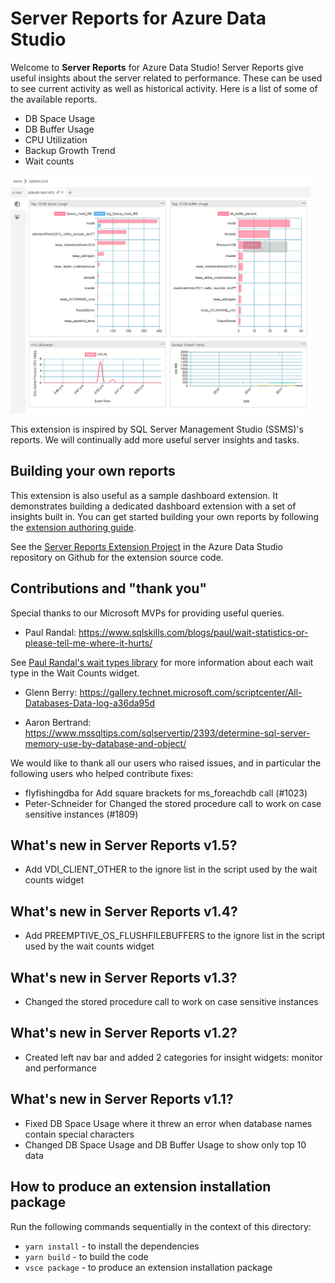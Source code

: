 # Server Reports for Azure Data Studio

Welcome to **Server Reports** for Azure Data Studio! Server Reports give useful insights about the server related to performance. These can be used to see current activity as well as historical activity. Here is a list of some of the available reports.

* DB Space Usage
* DB Buffer Usage
* CPU Utilization
* Backup Growth Trend
* Wait counts

<img src="https://github.com/Microsoft/azuredatastudio/raw/main/extensions/server-report/images/server_reports.png" alt="Server Reports" style="width:480px;"/>

This extension is inspired by SQL Server Management Studio (SSMS)'s reports. We will continually add more useful server insights and tasks.

## Building your own reports
This extension is also useful as a sample dashboard extension. It demonstrates building a dedicated dashboard extension with a set of insights built in. You can get started building your own reports by following the [extension authoring guide].

See the [Server Reports Extension Project] in the Azure Data Studio repository on Github for the extension source code.

[Server Reports Extension Project]:https://github.com/Microsoft/azuredatastudio/tree/main/extensions/server-report
[extension authoring guide]:https://github.com/Microsoft/azuredatastudio/wiki/Getting-started-with-Extensibility


## Contributions and "thank you"
Special thanks to our Microsoft MVPs for providing useful queries.
*	Paul Randal:
https://www.sqlskills.com/blogs/paul/wait-statistics-or-please-tell-me-where-it-hurts/

See [Paul Randal's wait types library] for more information about each wait type in the Wait Counts widget.

[Paul Randal's wait types library]:https://www.sqlskills.com/help/waits

*	Glenn Berry: https://gallery.technet.microsoft.com/scriptcenter/All-Databases-Data-log-a36da95d

*	Aaron Bertrand: https://www.mssqltips.com/sqlservertip/2393/determine-sql-server-memory-use-by-database-and-object/


We would like to thank all our users who raised issues, and in particular the following users who helped contribute fixes:
*	flyfishingdba for Add square brackets for ms_foreachdb call (#1023)
*	Peter-Schneider for Changed the stored procedure call to work on case sensitive instances (#1809)

## What's new in Server Reports v1.5?
* Add VDI_CLIENT_OTHER to the ignore list in the script used by the wait counts widget

## What's new in Server Reports v1.4?
* Add PREEMPTIVE_OS_FLUSHFILEBUFFERS to the ignore list in the script used by the wait counts widget

## What's new in Server Reports v1.3?
* Changed the stored procedure call to work on case sensitive instances

## What's new in Server Reports v1.2?
* Created left nav bar and added 2 categories for insight widgets: monitor and performance

## What's new in Server Reports v1.1?
* Fixed DB Space Usage where it threw an error when database names contain special characters
* Changed DB Space Usage and DB Buffer Usage to show only top 10 data

## How to produce an extension installation package
Run the following commands sequentially in the context of this directory:
- `yarn install` - to install the dependencies
- `yarn build` - to build the code
- `vsce package` - to produce an extension installation package
